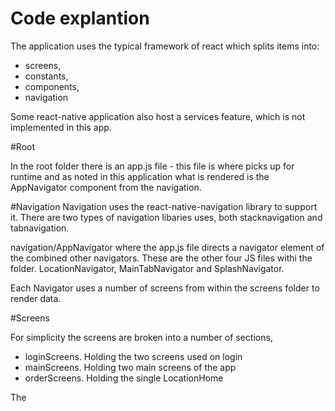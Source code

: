# Code explantion

The application uses the typical framework of react which splits items into:

- screens, 
- constants, 
- components,  
- navigation

Some react-native application also host a services feature, which is not implemented in this app.

#Root

In the root folder there is an app.js file - this file is where picks up for runtime and as noted in this application what is rendered is the AppNavigator component from the navigation. 

#Navigation
Navigation uses the react-native-navigation library to support it. There are two types of navigation libaries uses, both stacknavigation and tabnavigation.

navigation/AppNavigator where the app.js file directs a navigator element of the combined other navigators. These are the other four JS files withi the folder. LocationNavigator, MainTabNavigator and SplashNavigator.

Each Navigator uses a number of screens from within the screens folder to render data. 

#Screens

For simplicity the screens are broken into a number of sections, 

- loginScreens. Holding the two screens used on login
- mainScreens. Holding two main screens of the app
- orderScreens. Holding the single LocationHome

The




